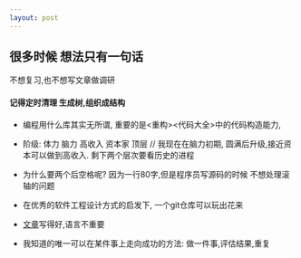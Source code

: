 ```yaml
---
layout: post
---
```

## 很多时候 想法只有一句话 
不想复习,也不想写文章做调研  
#### 记得定时清理 生成树,组织成结构

* 编程用什么库其实无所谓,
重要的是<重构><代码大全>中的代码构造能力,

* 阶级: 体力 脑力 高收入 资本家 顶层 // 我现在在脑力初期,
圆满后升级,接近资本可以做到高收入.
剩下两个层次要看历史的进程

* 为什么要两个后空格呢? 因为一行80字,但是程序员写源码的时候
不想处理滚轴的问题

* 在优秀的软件工程设计方式的启发下, 一个git仓库可以玩出花来 

* [文章][art-article]写得好,语言不重要  

[art-article]: https://www.hillelwayne.com/post/performance-matters/

* 我知道的唯一可以在某件事上走向成功的方法: 做一件事,评估结果,重复

